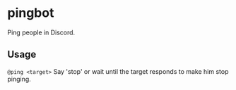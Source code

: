 # pingbot
Ping people in Discord.

## Usage
`@ping <target>`
Say 'stop' or wait until the target responds to make him stop pinging.
